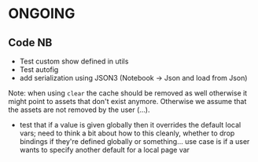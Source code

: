 # ONGOING

## Code NB

- Test custom show defined in utils
- Test autofig
- add serialization using JSON3 (Notebook -> Json and load from Json)

Note: when using `clear` the cache should be removed as well otherwise it might point to assets that don't exist anymore. Otherwise we assume that the assets are not removed by the user (...).


- test that if a value is given globally then it overrides the default local vars; need to think a bit about how to this cleanly, whether to drop bindings if they're defined globally or something... use case is if a user wants to specify another default for a local page var

